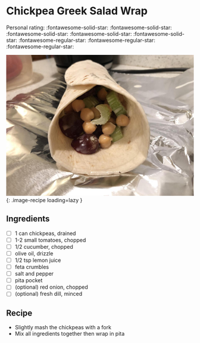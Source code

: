 <!-- Do not modify sections with "AUTO-*". They are updated by make.py -->

# Chickpea Greek Salad Wrap

<!-- rating=2; (User can specify rating on scale of 1-5) -->
<!-- AUTO-UserRating -->
Personal rating: :fontawesome-solid-star: :fontawesome-solid-star: :fontawesome-solid-star: :fontawesome-solid-star: :fontawesome-solid-star: :fontawesome-regular-star: :fontawesome-regular-star: :fontawesome-regular-star:
<!-- /AUTO-UserRating -->

<!-- name_image=chickpea_greek_salad_wrap.jpeg; (User can specify image name if multiple exist) -->
<!-- AUTO-Image -->
![chickpea_greek_salad_wrap.jpeg](./chickpea_greek_salad_wrap.jpeg){: .image-recipe loading=lazy }
<!-- /AUTO-Image -->

## Ingredients

* [ ] 1 can chickpeas, drained
* [ ] 1-2 small tomatoes, chopped
* [ ] 1/2 cucumber, chopped
* [ ] olive oil, drizzle
* [ ] 1/2 tsp lemon juice
* [ ] feta crumbles
* [ ] salt and pepper
* [ ] pita pocket
* [ ] (optional) red onion, chopped
* [ ] (optional) fresh dill, minced

## Recipe

* Slightly mash the chickpeas with a fork
* Mix all ingredients together then wrap in pita
